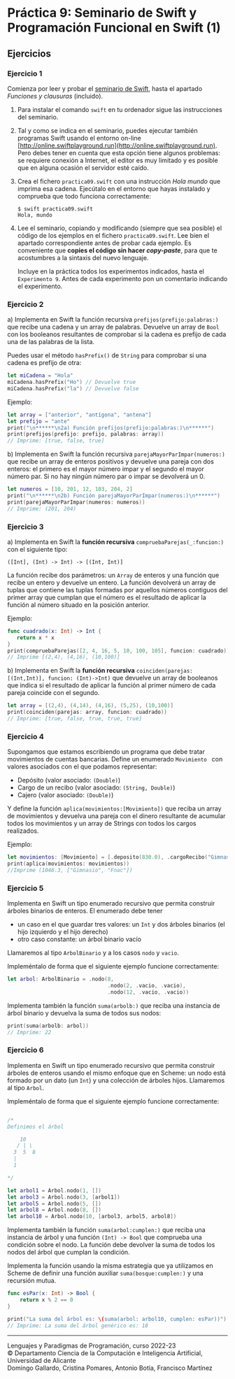 # Práctica 9: Seminario de Swift y Programación Funcional en Swift (1)

## Ejercicios

### Ejercicio 1 ###

Comienza por leer y probar el [seminario de
Swift](https://domingogallardo.github.io/apuntes-lpp/seminarios/seminario2-swift/seminario2-swift.html),
hasta el apartado _Funciones y clausuras_ (incluido).

1. Para instalar el comando `swift` en tu ordenador sigue las
   instrucciones del seminario. 
   
2. Tal y como se indica en el seminario, puedes ejecutar también
   programas Swift usando el entorno on-line
   [http://online.swiftplayground.run](http://online.swiftplayground.run). 
   Pero debes tener en cuenta que esta opción tiene
   algunos problemas: se requiere conexión a Internet, el editor es
   muy limitado y es posible que en alguna ocasión el servidor esté
   caído.

3. Crea el fichero `practica09.swift` con una instrucción _Hola mundo_
   que imprima esa cadena. Ejecútalo en el entorno que hayas instalado
   y comprueba que todo funciona correctamente:

    ```
    $ swift practica09.swift
    Hola, mundo
    ```
4. Lee el seminario, copiando y modificando (siempre que sea posible)
    el código de los ejemplos en el fichero `practica09.swift`. Lee
    bien el apartado correspondiente antes de probar cada ejemplo. Es
    conveniente que **copies el código sin hacer _copy-paste_**, para
    que te acostumbres a la sintaxis del nuevo lenguaje.

    Incluye en la práctica todos los experimentos indicados, hasta el
    `Experimento 9`. Antes de cada experimento pon un comentario
    indicando el experimento.


### Ejercicio 2 ###

a) Implementa en Swift la función recursiva
`prefijos(prefijo:palabras:)` que recibe una cadena y un array de
palabras. Devuelve un array de `Bool` con los booleanos resultantes de
comprobar si la cadena es prefijo de cada una de las palabras de la
lista.

Puedes usar el método `hasPrefix()` de `String` para comprobar si una
cadena es prefijo de otra:

```swift
let miCadena = "Hola"
miCadena.hasPrefix("Ho") // Devuelve true
miCadena.hasPrefix("la") // Devuelve false
```

Ejemplo:

```swift
let array = ["anterior", "antígona", "antena"]
let prefijo = "ante"
print("\n******\n2a) Función prefijos(prefijo:palabras:)\n******")
print(prefijos(prefijo: prefijo, palabras: array))
// Imprime: [true, false, true]
```

b) Implementa en Swift la función recursiva `parejaMayorParImpar(numeros:)` que
recibe un array de enteros positivos y devuelve una pareja con dos
enteros: el primero es el mayor número impar y el segundo el mayor
número par. Si no hay ningún número par o impar se devolverá un 0.

```swift
let numeros = [10, 201, 12, 103, 204, 2]
print("\n******\n2b) Función parejaMayorParImpar(numeros:)\n******")
print(parejaMayorParImpar(numeros: numeros))
// Imprime: (201, 204)
```

### Ejercicio 3 ###

a) Implementa en Swift la **función recursiva**
`compruebaParejas(_:funcion:)` con el siguiente tipo:

```
([Int], (Int) -> Int) -> [(Int, Int)]
```

La función recibe dos parámetros: un `Array` de enteros y una función
que recibe un entero y devuelve un entero. La función devolverá un
array de tuplas que contiene las tuplas formadas por aquellos números
contiguos del primer array que cumplan que el número es el resultado
de aplicar la función al número situado en la posición anterior.

Ejemplo:

```swift
func cuadrado(x: Int) -> Int {
   return x * x
}
print(compruebaParejas([2, 4, 16, 5, 10, 100, 105], funcion: cuadrado))
// Imprime [(2,4), (4,16), (10,100)]
```

b) Implementa en Swift la **función recursiva**
`coinciden(parejas: [(Int,Int)], funcion: (Int)->Int)` que devuelve
un array de booleanos que indica si el resultado de aplicar la función
al primer número de cada pareja coincide con el segundo.

    
```swift
let array = [(2,4), (4,14), (4,16), (5,25), (10,100)]
print(coinciden(parejas: array, funcion: cuadrado))
// Imprime: [true, false, true, true, true]
```


### Ejercicio 4 ###

Supongamos que estamos escribiendo un programa que debe tratar
movimientos de cuentas bancarias. Define un enumerado `Movimiento `
con valores asociados con el que podamos representar:

- Depósito (valor asociado: `(Double)`)
- Cargo de un recibo (valor asociado: `(String, Double)`)
- Cajero (valor asociado: `(Double)`)

Y define la función `aplica(movimientos:[Movimiento])` que reciba un
array de movimientos y devuelva una pareja con el dinero resultante de acumular todos
los movimientos y un array de Strings con todos los cargos realizados.

Ejemplo:


```swift
let movimientos: [Movimiento] = [.deposito(830.0), .cargoRecibo("Gimnasio", 45.0), .deposito(400.0), .cajero(100.0), .cargoRecibo("Fnac", 38.70)]
print(aplica(movimientos: movimientos))
//Imprime (1046.3, ["Gimnasio", "Fnac"])
```


### Ejercicio 5 ###

Implementa en Swift un tipo enumerado recursivo que permita construir
árboles binarios de enteros. El enumerado debe tener 

- un caso en el que guardar tres valores: un `Int` y dos árboles
binarios (el hijo izquierdo y el hijo derecho)
- otro caso constante: un árbol binario vacío 

Llamaremos al tipo `ArbolBinario` y a los casos `nodo` y `vacio`.

Impleméntalo de forma que el siguiente ejemplo funcione correctamente:

```swift
let arbol: ArbolBinario = .nodo(8, 
                                .nodo(2, .vacio, .vacio), 
                                .nodo(12, .vacio, .vacio))
```

Implementa también la función `suma(arbolb:)` que reciba una instancia de
árbol binario y devuelva la suma de todos sus nodos:

```swift
print(suma(arbolb: arbol))
// Imprime: 22
```


### Ejercicio 6 ###

Implementa en Swift un tipo enumerado recursivo que permita construir
árboles de enteros usando el mismo enfoque que en Scheme: un nodo está
formado por un dato (un `Int`) y una colección de árboles
hijos. Llamaremos al tipo `Arbol`.

Impleméntalo de forma que el siguiente ejemplo funcione correctamente:

```swift

/*
Definimos el árbol

    10
   / | \
  3  5  8
  |
  1

*/

let arbol1 = Arbol.nodo(1, [])
let arbol3 = Arbol.nodo(3, [arbol1])
let arbol5 = Arbol.nodo(5, [])
let arbol8 = Arbol.nodo(8, [])
let arbol10 = Arbol.nodo(10, [arbol3, arbol5, arbol8])
```

Implementa también la función `suma(arbol:cumplen:)` que reciba una instancia de
árbol y una función `(Int) -> Bool` que comprueba una
condición sobre el nodo. La función debe devolver la suma de todos los
nodos del árbol que cumplan la condición. 

Implementa la función usando la misma estrategia que ya utilizamos en
Scheme de definir una función auxiliar `suma(bosque:cumplen:)` y una recursión
mutua.

```swift
func esPar(x: Int) -> Bool {
    return x % 2 == 0
}

print("La suma del árbol es: \(suma(arbol: arbol10, cumplen: esPar))")
// Imprime: La suma del árbol genérico es: 18
```

----

Lenguajes y Paradigmas de Programación, curso 2022-23  
© Departamento Ciencia de la Computación e Inteligencia Artificial, Universidad de Alicante  
Domingo Gallardo, Cristina Pomares, Antonio Botía, Francisco Martínez

